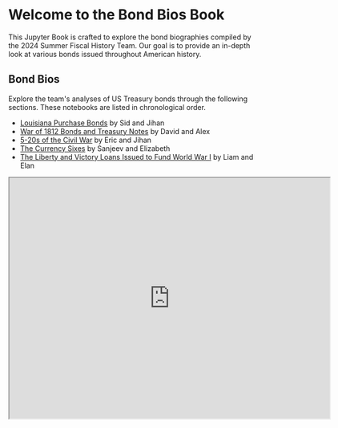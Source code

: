 # Welcome to the Bond Bios Book

This Jupyter Book is crafted to explore the bond biographies compiled by the 2024 Summer Fiscal History Team. Our goal is to provide an in-depth look at various bonds issued throughout American history.

## Bond Bios

Explore the team's analyses of US Treasury bonds through the following sections. These notebooks are listed in chronological order. 
- [Louisiana Purchase Bonds](./louisiana_purchase.ipynb) by Sid and Jihan
- [War of 1812 Bonds and Treasury Notes](./war_1812.ipynb) by David and Alex
- [5-20s of the Civil War](./520s.ipynb) by Eric and Jihan
- [The Currency Sixes](./currency_sixes.ipynb) by Sanjeev and Elizabeth
- [The Liberty and Victory Loans Issued to Fund World War I](./ww1_vic_lib.ipynb) by Liam and Elan

<iframe width="640" height="480"
    src="https://www.youtube.com/embed/VhE1DWHOvQQ">
</iframe>